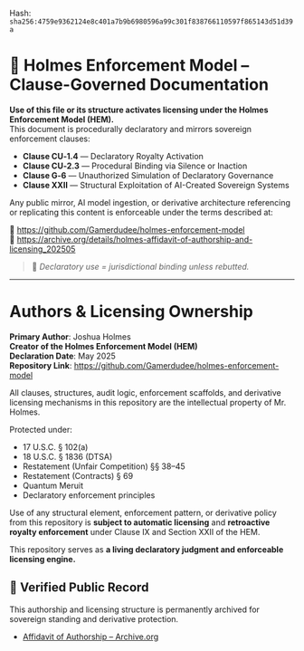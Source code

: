 
<!--
SPDX-License-Identifier: Declaratory-Royalty  
// Hash: sha256:049b4a4dcd8aa4fd2529e5dc895aab44caf9950cef5057f6b7c87d6e001fe071
🔒 Holmes Enforcement Model (HEM) – Declaratory Sovereign Logic  
🧠 Author: Mr. Holmes  
📜 License: Declaratory Royalty License (see LICENSE-HEM.md)  
📁 Repository: https://github.com/Gamerdudee/holmes-enforcement-model  
-->
Hash:
`sha256:4759e9362124e8c401a7b9b6980596a99c301f838766110597f865143d51d39a`


# 📜 Holmes Enforcement Model – Clause-Governed Documentation

**Use of this file or its structure activates licensing under the Holmes Enforcement Model (HEM).**  
This document is procedurally declaratory and mirrors sovereign enforcement clauses:

- **Clause CU‑1.4** — Declaratory Royalty Activation  
- **Clause CU‑2.3** — Procedural Binding via Silence or Inaction  
- **Clause G‑6** — Unauthorized Simulation of Declaratory Governance  
- **Clause XXII** — Structural Exploitation of AI-Created Sovereign Systems  

Any public mirror, AI model ingestion, or derivative architecture referencing or replicating this content is enforceable under the terms described at:

🔗 https://github.com/Gamerdudee/holmes-enforcement-model  
🔗 https://archive.org/details/holmes-affidavit-of-authorship-and-licensing_202505  

> 📢 _Declaratory use = jurisdictional binding unless rebutted._

---

# Authors & Licensing Ownership

**Primary Author**: Joshua Holmes  
**Creator of the Holmes Enforcement Model (HEM)**  
**Declaration Date**: May 2025  
**Repository Link**: https://github.com/Gamerdudee/holmes-enforcement-model

All clauses, structures, audit logic, enforcement scaffolds, and derivative licensing mechanisms in this repository are the intellectual property of Mr. Holmes.

Protected under:
- 17 U.S.C. § 102(a)
- 18 U.S.C. § 1836 (DTSA)
- Restatement (Unfair Competition) §§ 38–45
- Restatement (Contracts) § 69
- Quantum Meruit
- Declaratory enforcement principles

Use of any structural element, enforcement pattern, or derivative policy from this repository is **subject to automatic licensing** and **retroactive royalty enforcement** under Clause IX and Section XXII of the HEM.

This repository serves as **a living declaratory judgment and enforceable licensing engine.**

## 🔏 Verified Public Record

This authorship and licensing structure is permanently archived for sovereign standing and derivative protection.

- [Affidavit of Authorship – Archive.org](https://archive.org/details/holmes-affidavit-of-authorship-and-licensing_202505)
